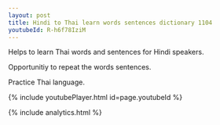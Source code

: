```yaml
---
layout: post
title: Hindi to Thai learn words sentences dictionary 1104 
youtubeId: R-h6f78IziM
---
```

 
 
Helps to learn Thai words and sentences for Hindi speakers.

Opportunitiy to repeat the words sentences. 

Practice Thai language. 
 
{% include youtubePlayer.html id=page.youtubeId %}
 
 
{% include analytics.html %}